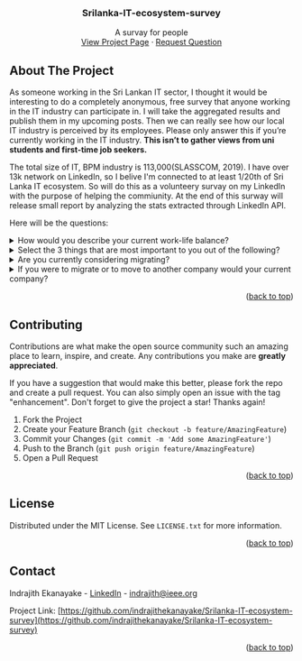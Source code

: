 <a name="readme-top"></a>

<!-- PROJECT HEADER -->
<br />
<div align="center">
  <h3 align="center">Srilanka-IT-ecosystem-survey</h3>
  <p align="center">
    A survay for people
    <br />
    <a href="https://github.com/indrajithekanayake/Srilanka-IT-ecosystem-survey">View Project Page</a>
    ·
    <a href="https://github.com/indrajithekanayake/Srilanka-IT-ecosystem-survey/issues">Request Question</a>
  </p>
</div>

<!-- ABOUT THE PROJECT -->
## About The Project

As someone working in the Sri Lankan IT sector, I thought it would be interesting to do a completely anonymous, free survey that anyone working in the IT industry can participate in. I will take the aggregated results and publish them in my upcoming posts. Then we can really see how our local IT industry is perceived by its employees. Please only answer this if you’re currently working in the IT industry. **This isn’t to gather views from uni students and first-time job seekers.**

The total size of IT, BPM industry is 113,000(SLASSCOM, 2019). I have over 13k network on LinkedIn, so I belive I'm connected to at least 1/20th of Sri Lanka IT ecosystem. So will do this as a volunteery survay on my LinkedIn with the purpose of helping the commiunity. At the end of this surway will release small report by analyzing the stats extracted through LinkedIn API.

Here will be the questions:

<details>
  <summary>How would you describe your current work-life balance? </summary>
  <ul>
    <li>Excellent  (I can easily deliver productive work consistently while managing other areas of my life very well.)</li>
    <li>Good (I can deliver productive work while managing other areas of my life reasonably well. Working hours and workload are flexible.)</li>
    <li>Fair (I work standard hours but may work overtime when necessary. Able to balance work and personal life fairly well.)</li>
    <li>Poor  (I am usually expected to work overtime and may be called in on holidays as well. Other areas of my life cannot be prioritized.)</li>
    <li>Very poor (I constantly work overtime and on holidays and have little/no time for myself.)</li>
  </ul>
</details>
<details>
  <summary>Select the 3 things that are most important to you out of the following? </summary>
  <ul>
    <li>High pay</li>
    <li>Good work-life balance</li>
    <li>Flexible work hours</li>
    <li>Ability to work from home</li>
    <li>Having a fun and relaxed work culture</li>
    <li>The people I work with - They're fun, helpful, and inspire me to become better</li>
    <li>My manager(s) - They give me progressively challenging work and support me throughout without micromanaging</li>
    <li>Promotions to reach senior ranks </li>
  </ul>
</details>
<details>
  <summary>Are you currently considering migrating?</summary>
  <ul>
    <li>Yes, I’m thinking about it</li>
    <li>Yes, I have started applying for jobs/started the process</li>
    <li>No, I have no plans to migrate</li>
    <li>I’m unsure, it would depend on the country's situation </li>
  </ul>
</details>
<details>
  <summary>If you were to migrate or to move to another company would your current company?</summary>
  <ul>
    <li>Try to block you </li>
    <li>Let you go once you make your decision </li>
    <li>Try to keep you with promises of promotions or salary raises</li>
    <li>Actually give you a salary increase/promotions to retain you </li>
  </ul>
</details>

<p align="right">(<a href="#readme-top">back to top</a>)</p>


<!-- CONTRIBUTING -->
## Contributing

Contributions are what make the open source community such an amazing place to learn, inspire, and create. Any contributions you make are **greatly appreciated**.

If you have a suggestion that would make this better, please fork the repo and create a pull request. You can also simply open an issue with the tag "enhancement".
Don't forget to give the project a star! Thanks again!

1. Fork the Project
2. Create your Feature Branch (`git checkout -b feature/AmazingFeature`)
3. Commit your Changes (`git commit -m 'Add some AmazingFeature'`)
4. Push to the Branch (`git push origin feature/AmazingFeature`)
5. Open a Pull Request

<p align="right">(<a href="#readme-top">back to top</a>)</p>

<!-- LICENSE -->
## License

Distributed under the MIT License. See `LICENSE.txt` for more information.

<p align="right">(<a href="#readme-top">back to top</a>)</p>



<!-- CONTACT -->
## Contact

Indrajith Ekanayake - [LinkedIn](https://www.linkedin.com/in/indrajithek/) - indrajith@ieee.org

Project Link: [https://github.com/indrajithekanayake/Srilanka-IT-ecosystem-survey](https://github.com/indrajithekanayake/Srilanka-IT-ecosystem-survey)

<p align="right">(<a href="#readme-top">back to top</a>)</p>
